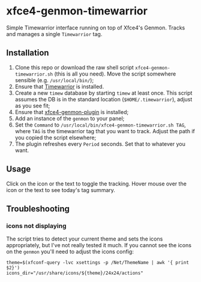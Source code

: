 # xfce4-genmon-timewarrior

Simple Timewarrior interface running on top of Xfce4's Genmon.
Tracks and manages a single `Timewarrior` tag.

## Installation

1. Clone this repo or download the raw shell script `xfce4-genmon-timewarrior.sh` (this is all you need). Move the script somewhere sensible (e.g. `/usr/local/bin/`);
2. Ensure that [Timewarrior](https://timewarrior.net/) is installed.
3. Create a new `timew` database by starting `timew` at least once. This script assumes the DB is in the standard location (`$HOME/.timewarrior`), adjust as you see fit;
4. Ensure that [xfce4-genmon-plugin](https://gitlab.xfce.org/panel-plugins/xfce4-genmon-plugin) is installed;
5. Add an instance of the `genmon` to your panel;
6. Set the `Command` to `/usr/local/bin/xfce4-genmon-timewarrior.sh TAG`, where `TAG` is the timewarrior tag that you want to track. Adjust the path if you copied the script elsewhere;
7. The plugin refreshes every `Period` seconds. Set that to whatever you want.

## Usage

Click on the icon or the text to toggle the tracking. Hover mouse over the icon or the text to see today's tag summary.

## Troubleshooting

### icons not displaying

The script tries to detect your current theme and sets the icons appropriately, but I've not really tested it much. If you cannot see the icons on the `genmon` you'll need to adjust the icons config:

```shell
theme=$(xfconf-query -lvc xsettings -p /Net/ThemeName | awk '{ print $2}')
icons_dir="/usr/share/icons/${theme}/24x24/actions"
```
